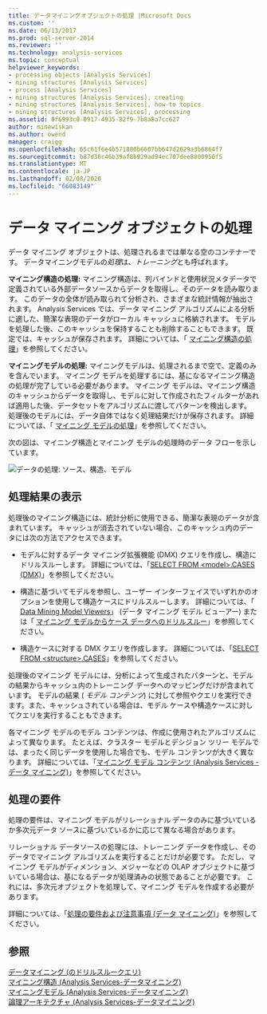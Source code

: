 ```yaml
---
title: データマイニングオブジェクトの処理 |Microsoft Docs
ms.custom: ''
ms.date: 06/13/2017
ms.prod: sql-server-2014
ms.reviewer: ''
ms.technology: analysis-services
ms.topic: conceptual
helpviewer_keywords:
- processing objects [Analysis Services]
- mining structures [Analysis Services]
- process [Analysis Services]
- mining structures [Analysis Services], creating
- mining structures [Analysis Services], how-to topics
- mining structures [Analysis Services], processing
ms.assetid: 0f6993c0-0917-4935-82f9-7b8a8a7cc627
author: minewiskan
ms.author: owend
manager: craigg
ms.openlocfilehash: 65c61f6e4b571880b6607bb647d2629a3b6864f7
ms.sourcegitcommit: b87d36c46b39af8b929ad94ec707dee8800950f5
ms.translationtype: MT
ms.contentlocale: ja-JP
ms.lasthandoff: 02/08/2020
ms.locfileid: "66083149"
---
```

# <a name="processing-data-mining-objects"></a>データ マイニング オブジェクトの処理
  データ マイニング オブジェクトは、処理されるまでは単なる空のコンテナーです。 データマイニングモデルの*処理*は、*トレーニング*とも呼ばれます。  
  
 **マイニング構造の処理:** マイニング構造は、列バインドと使用状況メタデータで定義されている外部データソースからデータを取得し、そのデータを読み取ります。 このデータの全体が読み取られて分析され、さまざまな統計情報が抽出されます。 Analysis Services では、データ マイニング アルゴリズムによる分析に適した、簡潔な表現のデータがローカル キャッシュに格納されます。 モデルを処理した後、このキャッシュを保持することも削除することもできます。 既定では、キャッシュが保存されます。 詳細については、「 [マイニング構造の処理](process-a-mining-structure.md)」を参照してください。  
  
 **マイニングモデルの処理:** マイニングモデルは、処理されるまで空で、定義のみを含んでいます。 マイニング モデルを処理するには、基になるマイニング構造の処理が完了している必要があります。 マイニング モデルは、マイニング構造のキャッシュからデータを取得し、モデルに対して作成されたフィルターがあれば適用した後、データセットをアルゴリズムに渡してパターンを検出します。 処理後のモデルには、データ自体ではなく処理結果だけが保存されます。 詳細については、「 [マイニング モデルの処理](process-a-mining-model.md)」を参照してください。  
  
 次の図は、マイニング構造とマイニング モデルの処理時のデータ フローを示しています。  
  
 ![データの処理: ソース、構造、モデル](../media/dmcon-modelarch.gif "データの処理: ソース、構造、モデル")  
  
## <a name="viewing-the-results-of-processing"></a>処理結果の表示  
 処理後のマイニング構造には、統計分析に使用できる、簡潔な表現のデータが含まれています。 キャッシュが消去されていない場合、このキャッシュ内のデータには次の方法でアクセスできます。  
  
-   モデルに対するデータ マイニング拡張機能 (DMX) クエリを作成し、構造にドリルスルーします。 詳細については、「[SELECT FROM &#60;model&#62;.CASES (DMX)](/sql/dmx/select-from-model-content-dmx)」を参照してください。  
  
-   構造に基づいてモデルを参照し、ユーザー インターフェイスでいずれかのオプションを使用して構造ケースにドリルスルーします。 詳細については、「 [Data Mining Model Viewers](data-mining-model-viewers.md)」 (データ マイニング モデル ビューアー) または「 [マイニング モデルからケース データへのドリルスルー](drill-through-to-case-data-from-a-mining-model.md)」を参照してください。  
  
-   構造ケースに対する DMX クエリを作成します。 詳細については、「[SELECT FROM &#60;structure&#62;.CASES](/sql/dmx/select-from-structure-cases)」を参照してください。  
  
 処理後のマイニング モデルには、分析によって生成されたパターンと、モデルの結果からキャッシュ内のトレーニング データへのマッピングだけが含まれています。 モデルの結果 ( *モデル コンテンツ*) に対して参照やクエリを実行できます。また、キャッシュされている場合は、モデル ケースや構造ケースに対してクエリを実行することもできます。  
  
 各マイニング モデルのモデル コンテンツは、作成に使用されたアルゴリズムによって異なります。 たとえば、クラスター モデルとデシジョン ツリー モデルでは、まったく同じデータを使用した場合でも、モデル コンテンツが大きく異なります。 詳細については、「[マイニング モデル コンテンツ (Analysis Services - データ マイニング)](mining-model-content-analysis-services-data-mining.md)」を参照してください。  
  
## <a name="processing-requirements"></a>処理の要件  
 処理の要件は、マイニング モデルがリレーショナル データのみに基づいているか多次元データ ソースに基づいているかに応じて異なる場合があります。  
  
 リレーショナル データソースの処理には、トレーニング データを作成し、そのデータでマイニング アルゴリズムを実行することだけが必要です。 ただし、マイニング モデルがディメンション、メジャーなどの OLAP オブジェクトに基づいている場合は、基になるデータが処理済みの状態であることが必要です。 これには、多次元オブジェクトを処理して、マイニング モデルを作成する必要があります。  
  
 詳細については、「[処理の要件および注意事項 (データ マイニング)](processing-requirements-and-considerations-data-mining.md)」を参照してください。  
  
## <a name="see-also"></a>参照  
 [データマイニング &#40;のドリルスルークエリ&#41;](drillthrough-queries-data-mining.md)   
 [マイニング構造 &#40;Analysis Services-データマイニング&#41;](mining-structures-analysis-services-data-mining.md)   
 [マイニングモデル &#40;Analysis Services-データマイニング&#41;](mining-models-analysis-services-data-mining.md)   
 [論理アーキテクチャ &#40;Analysis Services-データマイニング&#41;](logical-architecture-analysis-services-data-mining.md)  
  
  
